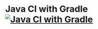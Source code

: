 # Java CI with Gradle [![Java CI with Gradle](https://github.com/ischeglov/HW-api-ci-Postman_Echo/actions/workflows/gradle.yml/badge.svg)](https://github.com/ischeglov/HW-api-ci-Postman_Echo/actions/workflows/gradle.yml)
